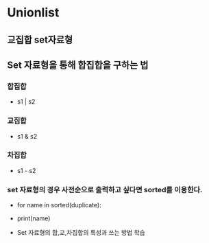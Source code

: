 # Unionlist
## 교집합 set자료형
## Set 자료형을 통해 합집합을 구하는 법

### 합집합
- s1 | s2

### 교집합
- s1 & s2

### 차집합

- s1 - s2

### set 자료형의 경우 사전순으로 출력하고 싶다면 sorted를 이용한다.
- for name in sorted(duplicate):
-    print(name)

- Set 자료형의 합,교,차집합의 특성과 쓰는 방법 학습

